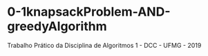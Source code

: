 # 0-1knapsackProblem-AND-greedyAlgorithm

Trabalho Prático da Disciplina de Algoritmos 1 - DCC - UFMG - 2019
